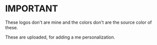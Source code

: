 # IMPORTANT

These logos don't are mine and the colors don't are the source color of these.

These are uploaded, for adding a me personalization.